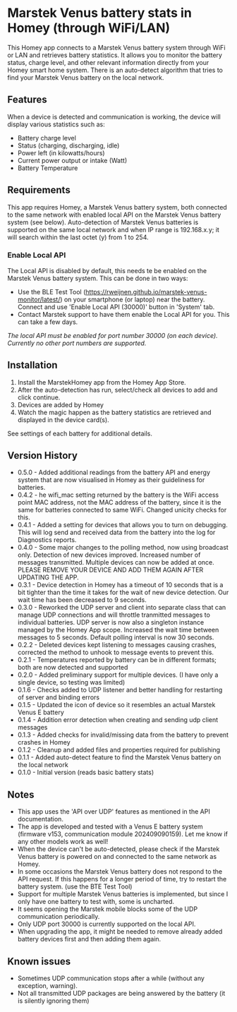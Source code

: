 # Marstek Venus battery stats in Homey (through WiFi/LAN)

This Homey app connects to a Marstek Venus battery system through WiFi or LAN and retrieves battery statistics.
It allows you to monitor the battery status, charge level, and other relevant information directly from your Homey smart home system.
There is an auto-detect algorithm that tries to find your Marstek Venus battery on the local network.

## Features

When a device is detected and communication is working, the device will display various statistics such as:
- Battery charge level
- Status (charging, discharging, idle)
- Power left (in kilowatts/hours)
- Current power output or intake (Watt)
- Battery Temperature

## Requirements

This app requires Homey, a Marstek Venus battery system, both connected to the same network with enabled local API on the Marstek Venus battery system (see below).
Auto-detection of Marstek Venus batteries is supported on the same local network and when IP range is 192.168.x.y; it will search within the last octet (y) from 1 to 254.

### Enable Local API

The Local API is disabled by default, this needs te be enabled on the Marstek Venus battery system. This can be done in two ways:
- Use the BLE Test Tool (https://rweijnen.github.io/marstek-venus-monitor/latest/) on your smartphone (or laptop) near the battery. Connect and use 'Enable Local API (30000)' button in 'System' tab.
- Contact Marstek support to have them enable the Local API for you. This can take a few days.

*The local API must be enabled for port number 30000 (on each device). Currently no other port numbers are supported.*

## Installation

1. Install the MarstekHomey app from the Homey App Store.
2. After the auto-detection has run, select/check all devices to add and click continue.
3. Devices are added by Homey
4. Watch the magic happen as the battery statistics are retrieved and displayed in the device card(s).

See settings of each battery for additional details. 

## Version History

- 0.5.0 - Added additional readings from the battery API and energy system that are now visualised in Homey as their guideliness for batteries.
- 0.4.2 - he wifi_mac setting returned by the battery is the WiFi access point MAC address, not the MAC address of the battery, since it is the same for batteries connected to same WiFi. Changed unicity checks for this.
- 0.4.1 - Added a setting for devices that allows you to turn on debugging. This will log send and received data from the battery into the log for Diagnostics reports.
- 0.4.0 - Some major changes to the polling method, now using broadcast only. Detection of new devices improved. Increased number of messages transmitted. Multiple devices can now be added at once. PLEASE REMOVE YOUR DEVICE AND ADD THEM AGAIN AFTER UPDATING THE APP.
- 0.3.1 - Device detection in Homey has a timeout of 10 seconds that is a bit tighter than the time it takes for the wait of new device detection. Our wait time has been decreased to 9 seconds.
- 0.3.0 - Reworked the UDP server and client into separate class that can manage UDP connections and will throttle tranmitted messages to individual batteries. UDP server is now also a singleton instance managed by the Homey App scope. Increased the wait time between messages to 5 seconds. Default polling interval is now 30 seconds.
- 0.2.2 - Deleted devices kept listening to messages causing crashes, corrected the method to unhook to message events to prevent this.
- 0.2.1 - Temperatures reported by battery can be in different formats; both are now detected and supported
- 0.2.0 - Added preliminary support for multiple devices. (I have only a single device, so testing was limited)
- 0.1.6 - Checks added to UDP listener and better handling for restarting of server and binding errors
- 0.1.5 - Updated the icon of device so it resembles an actual Marstek Venus E battery
- 0.1.4 - Addition error detection when creating and sending udp client messages
- 0.1.3 - Added checks for invalid/missing data from the battery to prevent crashes in Homey
- 0.1.2 - Cleanup and added files and properties required for publishing
- 0.1.1 - Added auto-detect feature to find the Marstek Venus battery on the local network
- 0.1.0 - Initial version (reads basic battery stats)

## Notes

- This app uses the 'API over UDP' features as mentioned in the API documentation. 
- The app is developed and tested with a Venus E battery system (firmware v153, communication module 202409090159). Let me know if any other models work as well!
- When the device can't be auto-detected, please check if the Marstek Venus battery is powered on and connected to the same network as Homey.
- In some occasions the Marstek Venus battery does not respond to the API request. If this happens for a longer period of time, try to restart the battery system. (use the BTE Test Tool)
- Support for multiple Marstek Venus batteries is implemented, but since I only have one battery to test with, some is uncharted.
- It seems opening the Marstek mobile blocks some of the UDP communication periodically.
- Only UDP port 30000 is currently supported on the local API.
- When upgrading the app, it might be needed to remove already added battery devices first and then adding them again. 

## Known issues

- Sometimes UDP communication stops after a while (without any exception, warning).
- Not all transmitted UDP packages are being answered by the battery (it is silently ignoring them)

